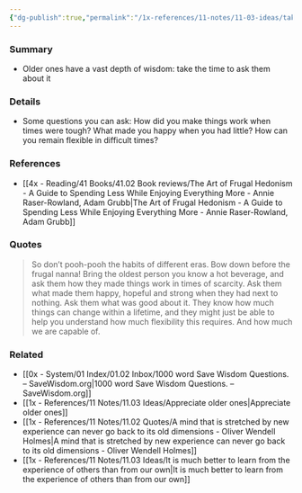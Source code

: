 ```yaml
---
{"dg-publish":true,"permalink":"/1x-references/11-notes/11-03-ideas/take-time-to-ask-older-ones-about-their-life-lessons/","title":"Take time to ask older ones about their life lessons","created":"2025-09-07T22:19:54.595+03:00","updated":"2025-09-07T22:22:57.893+03:00"}
---
```



### Summary
- Older ones have a vast depth of wisdom: take the time to ask them about it

### Details
- Some questions you can ask: How did you make things work when times were tough? What made you happy when you had little? How can you remain flexible in difficult times?

### References
- [[4x - Reading/41 Books/41.02 Book reviews/The Art of Frugal Hedonism - A Guide to Spending Less While Enjoying Everything More - Annie Raser-Rowland, Adam Grubb\|The Art of Frugal Hedonism - A Guide to Spending Less While Enjoying Everything More - Annie Raser-Rowland, Adam Grubb]]

### Quotes
> So don’t pooh-pooh the habits of different eras. Bow down before the frugal nanna! Bring the oldest person you know a hot beverage, and ask them how they made things work in times of scarcity. Ask them what made them happy, hopeful and strong when they had next to nothing. Ask them what was good about it. They know how much things can change within a lifetime, and they might just be able to help you understand how much flexibility this requires. And how much we are capable of.


### Related
- [[0x - System/01 Index/01.02 Inbox/1000 word Save Wisdom Questions. – SaveWisdom.org\|1000 word Save Wisdom Questions. – SaveWisdom.org]]
- [[1x - References/11 Notes/11.03 Ideas/Appreciate older ones\|Appreciate older ones]]
- [[1x - References/11 Notes/11.02 Quotes/A mind that is stretched by new experience can never go back to its old dimensions - Oliver Wendell Holmes\|A mind that is stretched by new experience can never go back to its old dimensions - Oliver Wendell Holmes]]
- [[1x - References/11 Notes/11.03 Ideas/It is much better to learn from the experience of others than from our own\|It is much better to learn from the experience of others than from our own]]